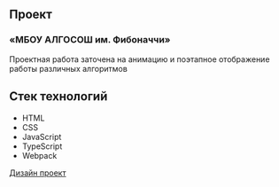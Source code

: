 ## Проект
### «МБОУ АЛГОСОШ им. Фибоначчи»

Проектная работа заточена на анимацию и поэтапное отображение работы различных алгоритмов

## Стек технологий
* HTML
* CSS
* JavaScript
* TypeScript
* Webpack

[Дизайн проект](https://www.figma.com/file/RIkypcTQN5d37g7RRTFid0/Algososh_external_link?node-id=0%3A1)